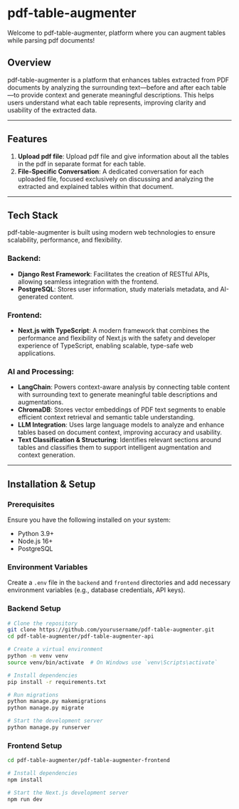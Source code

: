 # pdf-table-augmenter

Welcome to pdf-table-augmenter, platform where you can augment tables while parsing pdf documents!

## Overview

pdf-table-augmenter is a platform that enhances tables extracted from PDF documents by analyzing the surrounding text—before and after each table—to provide context and generate meaningful descriptions. This helps users understand what each table represents, improving clarity and usability of the extracted data.

---

## Features

1. **Upload pdf file**: Upload pdf file and give information about all the tables in the pdf in separate format for each table.
2. **File-Specific Conversation**: A dedicated conversation for each uploaded file, focused exclusively on discussing and analyzing the extracted and explained tables within that document.

---

## Tech Stack

pdf-table-augmenter is built using modern web technologies to ensure scalability, performance, and flexibility.

### Backend:

- **Django Rest Framework**: Facilitates the creation of RESTful APIs, allowing seamless integration with the frontend.
- **PostgreSQL**: Stores user information, study materials metadata, and AI-generated content.

### Frontend:

- **Next.js with TypeScript**: A modern framework that combines the performance and flexibility of Next.js with the safety and developer experience of TypeScript, enabling scalable, type-safe web applications.

### AI and Processing:

- **LangChain**: Powers context-aware analysis by connecting table content with surrounding text to generate meaningful table descriptions and augmentations.
- **ChromaDB**:  Stores vector embeddings of PDF text segments to enable efficient context retrieval and semantic table understanding.
- **LLM Integration**: Uses large language models to analyze and enhance tables based on document context, improving accuracy and usability.
- **Text Classification & Structuring**: Identifies relevant sections around tables and classifies them to support intelligent augmentation and context generation.

---

## Installation & Setup

### Prerequisites

Ensure you have the following installed on your system:

- Python 3.9+
- Node.js 16+
- PostgreSQL

### Environment Variables

Create a `.env` file in the `backend` and `frontend` directories and add necessary environment variables (e.g., database credentials, API keys).

### Backend Setup

```bash
# Clone the repository
git clone https://github.com/yourusername/pdf-table-augmenter.git
cd pdf-table-augmenter/pdf-table-augmenter-api

# Create a virtual environment
python -m venv venv
source venv/bin/activate  # On Windows use `venv\Scripts\activate`

# Install dependencies
pip install -r requirements.txt

# Run migrations
python manage.py makemigrations
python manage.py migrate

# Start the development server
python manage.py runserver
```

### Frontend Setup

```bash
cd pdf-table-augmenter/pdf-table-augmenter-frontend

# Install dependencies
npm install

# Start the Next.js development server
npm run dev
```
